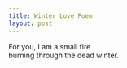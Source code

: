 ```yaml
---
title: Winter Love Poem
layout: post
---
```


For you, I am a small fire  
burning through the dead winter.